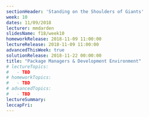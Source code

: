 ```yaml
---
sectionHeader: 'Standing on the Shoulders of Giants'
week: 10
dates: 11/09/2018
lecturer: mmdarden
slidesName: f18/week10
homeworkRelease: 2018-11-09 11:00:00
lectureRelease: 2018-11-09 11:00:00
advancedThisWeek: true
solutionRelease: 2018-11-22 00:00:00
title: "Package Managers & Development Environment"
# lectureTopics:
#   - TBD
# homeworkTopics:
#   - TBD
# advancedTopics:
#   - TBD
lectureSummary:
leccapFri:
---
```

